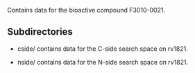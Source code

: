 Contains data for the bioactive compound F3010-0021.

## Subdirectories

- cside/ contains data for the C-side search space on rv1821.

- nside/ contains data for the N-side search space on rv1821.

